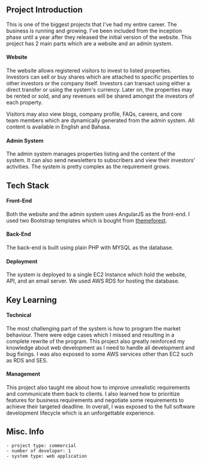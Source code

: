 ## Project Introduction
This is one of the biggest projects that I've had my entire career. The business is running and growing. I've been included from the inception phase until a year after they released the initial version of the website. This project has 2 main parts which are a website and an admin system.

#### Website
The website allows registered visitors to invest to listed properties. Investors can sell or buy shares which are attached to specific properties to other investors or the company itself. Investors can transact using either a direct transfer or using the system's currency. Later on, the properties may be rented or sold, and any revenues will be shared amongst the investors of each property.

Visitors may also view blogs, company profile, FAQs, careers, and core team members which are dynamically generated from the admin system. All content is available in English and Bahasa.

#### Admin System
The admin system manages properties listing and the content of the system. It can also send newsletters to subscribers and view their investors' activities. The system is pretty complex as the requirement grows.

## Tech Stack
#### Front-End
Both the website and the admin system uses AngularJS as the front-end. I used two Bootstrap templates which is bought from [themeforest](https://themeforest.net/).

#### Back-End
The back-end is built using plain PHP with MYSQL as the database.

#### Deployment
The system is deployed to a single EC2 Instance which hold the website, API, and an email server. We used AWS RDS for hosting the database.

## Key Learning
#### Technical
The most challenging part of the system is how to program the market behaviour. There were edge cases which I missed and resulting in a complete rewrite of the program. This project also greatly reinforced my knowledge about web development as I need to handle all development and bug fixings. I was also exposed to some AWS services other than EC2 such as RDS and SES.

#### Management
This project also taught me about how to improve unrealistic requirements and communicate them back to clients. I also learned how to prioritize features for business requirements and negotiate some requirements to achieve their targeted deadline. In overall, I was exposed to the full software development lifecycle which is an unforgettable experience.

## Misc. Info
    - project type: commercial
    - number of developer: 1
    - system type: web application